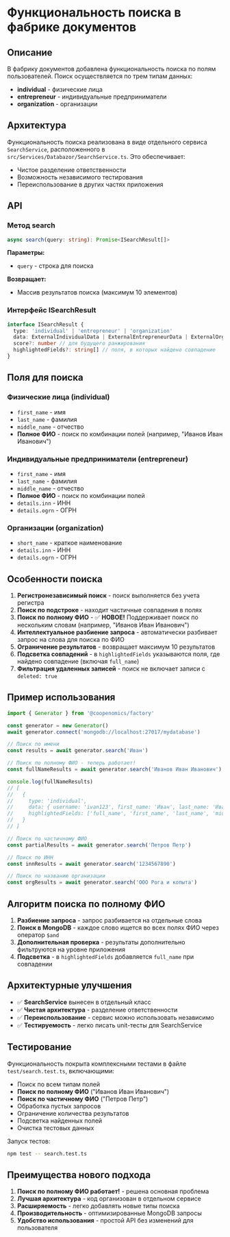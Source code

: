 # Функциональность поиска в фабрике документов

## Описание

В фабрику документов добавлена функциональность поиска по полям пользователей. Поиск осуществляется по трем типам данных:
- **individual** - физические лица
- **entrepreneur** - индивидуальные предприниматели
- **organization** - организации

## Архитектура

Функциональность поиска реализована в виде отдельного сервиса `SearchService`, расположенного в `src/Services/Databazor/SearchService.ts`. Это обеспечивает:
- Чистое разделение ответственности
- Возможность независимого тестирования
- Переиспользование в других частях приложения

## API

### Метод search

```typescript
async search(query: string): Promise<ISearchResult[]>
```

**Параметры:**
- `query` - строка для поиска

**Возвращает:**
- Массив результатов поиска (максимум 10 элементов)

### Интерфейс ISearchResult

```typescript
interface ISearchResult {
  type: 'individual' | 'entrepreneur' | 'organization'
  data: ExternalIndividualData | ExternalEntrepreneurData | ExternalOrganizationData
  score?: number // для будущего ранжирования
  highlightedFields?: string[] // поля, в которых найдено совпадение
}
```

## Поля для поиска

### Физические лица (individual)
- `first_name` - имя
- `last_name` - фамилия
- `middle_name` - отчество
- **Полное ФИО** - поиск по комбинации полей (например, "Иванов Иван Иванович")

### Индивидуальные предприниматели (entrepreneur)
- `first_name` - имя
- `last_name` - фамилия
- `middle_name` - отчество
- **Полное ФИО** - поиск по комбинации полей
- `details.inn` - ИНН
- `details.ogrn` - ОГРН

### Организации (organization)
- `short_name` - краткое наименование
- `details.inn` - ИНН
- `details.ogrn` - ОГРН

## Особенности поиска

1. **Регистронезависимый поиск** - поиск выполняется без учета регистра
2. **Поиск по подстроке** - находит частичные совпадения в полях
3. **Поиск по полному ФИО** - ✅ **НОВОЕ!** Поддерживает поиск по нескольким словам (например, "Иванов Иван Иванович")
4. **Интеллектуальное разбиение запроса** - автоматически разбивает запрос на слова для поиска по ФИО
5. **Ограничение результатов** - возвращает максимум 10 результатов
6. **Подсветка совпадений** - в `highlightedFields` указываются поля, где найдено совпадение (включая `full_name`)
7. **Фильтрация удаленных записей** - поиск не включает записи с `deleted: true`

## Пример использования

```typescript
import { Generator } from '@coopenomics/factory'

const generator = new Generator()
await generator.connect('mongodb://localhost:27017/mydatabase')

// Поиск по имени
const results = await generator.search('Иван')

// Поиск по полному ФИО - теперь работает!
const fullNameResults = await generator.search('Иванов Иван Иванович')

console.log(fullNameResults)
// [
//   {
//     type: 'individual',
//     data: { username: 'ivan123', first_name: 'Иван', last_name: 'Иванов', middle_name: 'Иванович', ... },
//     highlightedFields: ['full_name', 'first_name', 'last_name', 'middle_name']
//   }
// ]

// Поиск по частичному ФИО
const partialResults = await generator.search('Петров Петр')

// Поиск по ИНН
const innResults = await generator.search('1234567890')

// Поиск по названию организации
const orgResults = await generator.search('ООО Рога и копыта')
```

## Алгоритм поиска по полному ФИО

1. **Разбиение запроса** - запрос разбивается на отдельные слова
2. **Поиск в MongoDB** - каждое слово ищется во всех полях ФИО через оператор `$and`
3. **Дополнительная проверка** - результаты дополнительно фильтруются на уровне приложения
4. **Подсветка** - в `highlightedFields` добавляется `full_name` при совпадении

## Архитектурные улучшения

- ✅ **SearchService** вынесен в отдельный класс
- ✅ **Чистая архитектура** - разделение ответственности
- ✅ **Переиспользование** - сервис можно использовать независимо
- ✅ **Тестируемость** - легко писать unit-тесты для SearchService

## Тестирование

Функциональность покрыта комплексными тестами в файле `test/search.test.ts`, включающими:

- Поиск по всем типам полей
- **Поиск по полному ФИО** ("Иванов Иван Иванович")
- **Поиск по частичному ФИО** ("Петров Петр")
- Обработка пустых запросов
- Ограничение количества результатов
- Подсветка найденных полей
- Очистка тестовых данных

Запуск тестов:
```bash
npm test -- search.test.ts
```

## Преимущества нового подхода

1. **Поиск по полному ФИО работает!** - решена основная проблема
2. **Лучшая архитектура** - код организован в отдельном сервисе
3. **Расширяемость** - легко добавлять новые типы поиска
4. **Производительность** - оптимизированные MongoDB запросы
5. **Удобство использования** - простой API без изменений для пользователя
